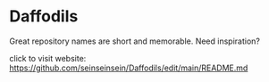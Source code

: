 # Daffodils
Great repository names are short and memorable. Need inspiration? 

click to visit website: https://github.com/seinseinsein/Daffodils/edit/main/README.md
